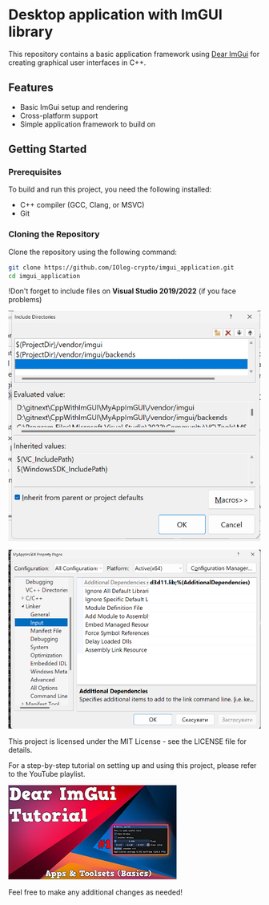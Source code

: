 # Desktop application with ImGUI library


This repository contains a basic application framework using [Dear ImGui](https://github.com/ocornut/imgui) for creating graphical user interfaces in C++.

## Features

- Basic ImGui setup and rendering
- Cross-platform support
- Simple application framework to build on

## Getting Started

### Prerequisites

To build and run this project, you need the following installed:

- C++ compiler (GCC, Clang, or MSVC)
- Git

### Cloning the Repository

Clone the repository using the following command:

```bash
git clone https://github.com/IOleg-crypto/imgui_application.git
cd imgui_application
```

!Don't forget to include files on **Visual Studio 2019/2022** (if you face problems)

![alt text](image.png)


![alt text](image-1.png)


This project is licensed under the MIT License - see the LICENSE file for details.

For a step-by-step tutorial on setting up and using this project, please refer to the YouTube playlist.

[![IMAGE ALT TEXT HERE](hqdefault.jpg)](https://www.youtube.com/playlist?list=PLTykcSMzD4j8O48ZtfciC9ShZnEvvyNvI)

Feel free to make any additional changes as needed!
